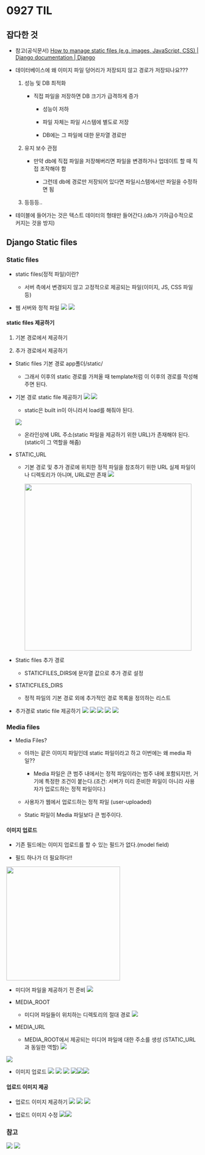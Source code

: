# 0927 TIL

## 잡다한 것

- 참고(공식문서)
  [How to manage static files (e.g. images, JavaScript, CSS) | Django documentation | Django](https://docs.djangoproject.com/en/4.2/howto/static-files/#serving-files-uploaded-by-a-user-during-development)

- 데이터베이스에 왜 이미지 파일 덩어리가 저장되지 않고 경로가 저장되나요???
  
  1. 성능 및 DB 최적화
     
     - 직접 파일을 저장하면 DB 크기가 급격하게 증가
       
       - 성능이 저하
       
       - 파일 자체는 파일 시스템에 별도로 저장
       
       - DB에는 그 파일에 대한 문자열 경로만
  
  2. 유지 보수 관점
     
     - 만약 db에 직접 파일을 저장해버리면 파일을 변경하거나 업데이트 할 때 직접 조작해야 함
       
       - 그런데 db에 경로만 저장되어 있다면 파일시스템에서만 파일을 수정하면 됨
  
  3. 등등등..

- 테이블에 들어가는 것은 텍스트 데이터의 형태만 들어간다.(db가 기하급수적으로 커지는 것을 방지)

## Django Static files

### Static files

- static files(정적 파일)이란?
  
  - 서버 측에서 변경되지 않고 고정적으로 제공되는 파일(이미지, JS, CSS 파일 등)

- 웹 서버와 정적 파일
  ![](0927_assets/2023-09-27-09-01-36-image.png)
  ![](0927_assets/2023-09-27-09-01-51-image.png)

#### static files 제공하기

1. 기본 경로에서 제공하기

2. 추가 경로에서 제공하기
- Static files 기본 경로
  app폴더/static/
  
  - 그래서 이후의 static 경로를 가져올 때 template처럼 이 이후의 경로를 작성해주면 된다.

- 기본 경로 static file 제공하기
  ![](0927_assets/2023-09-27-09-03-11-image.png)
  ![](0927_assets/2023-09-27-09-03-26-image.png)
  
  - static은 built in이 아니라서 load를 해줘야 된다.
  
  ![](0927_assets/2023-09-27-09-03-41-image.png)
  
  - 온라인상에 URL 주소(static 파일을 제공하기 위한 URL)가 존재해야 된다.(static이 그 역할을 해줌)

- STATIC_URL
  
  - 기본 경로 및 추가 경로에 위치한 정적 파일을 참조하기 위한 URL 실제 파일이나 디렉토리가 아니며, URL로만 존재
    ![](0927_assets/2023-09-27-09-05-42-image.png)
    
    <img src="0927_assets/2023-09-27-09-06-46-image.png" title="" alt="" width="437">

- Static files 추가 경로
  
  - STATICFILES_DIRS에 문자열 값으로 추가 경로 설정

- STATICFILES_DIRS
  
  - 정적 파일의 기본 경로 외에 추가적인 경로 목록을 정의하는 리스트

- 추가경로 static file 제공하기
  ![](0927_assets/2023-09-27-09-21-53-image.png)
  ![](0927_assets/2023-09-27-09-22-06-image.png)
  ![](0927_assets/2023-09-27-09-22-16-image.png)
  ![](0927_assets/2023-09-27-09-22-30-image.png)
  ![](0927_assets/2023-09-27-09-32-00-image.png)

### Media files

- Media Files?
  
  - 아까는 같은 이미지 파일인데 static 파일이라고 하고 이번에는 왜 media 파일??
    
    - Media 파일은 큰 범주 내에서는 정적 파일이라는 범주 내에 포함되지만, 거기에 특정한 조건이 붙는다.(조건: 서버가 미리 준비한 파일이 아니라 사용자가 업로드하는 정적 파일이다.)
  
  - 사용자가 웹에서 업로드하는 정적 파일
    (user-uploaded)
  
  - Static 파일이 Media 파일보다 큰 범주이다.

#### 이미지 업로드

- 기존 필드에는 이미지 업로드를 할 수 있는 필드가 없다.(model field)

- 필드 하나가 더 필요하다!!

<img src="0927_assets/2023-09-27-09-40-40-image.png" title="" alt="" width="298">

- 미디어 파일을 제공하기 전 준비
  ![](0927_assets/2023-09-27-09-41-14-image.png)

- MEDIA_ROOT
  
  - 미디어 파일들이 위치하는 디렉토리의 절대 경로
    ![](0927_assets/2023-09-27-09-41-49-image.png)

- MEDIA_URL
  
  - MEDIA_ROOT에서 제공되는 미디어 파일에 대한 주소를 생성
    (STATIC_URL과 동일한 역할)
    ![](0927_assets/2023-09-27-09-42-46-image.png)

![](0927_assets/2023-09-27-09-43-01-image.png)

- 이미지 업로드
  ![](0927_assets/2023-09-27-09-43-33-image.png)
  ![](0927_assets/2023-09-27-09-43-44-image.png)
  ![](0927_assets/2023-09-27-09-43-56-image.png)
  ![](0927_assets/2023-09-27-09-44-06-image.png)![](0927_assets/2023-09-27-09-51-14-image.png)![](0927_assets/2023-09-27-09-51-27-image.png)

#### 업로드 이미지 제공

- 업로드 이미지 제공하기
  ![](0927_assets/2023-09-27-09-51-49-image.png)
  ![](0927_assets/2023-09-27-09-51-59-image.png)
  ![](0927_assets/2023-09-27-09-52-09-image.png)

- 업로드 이미지 수정
  ![](0927_assets/2023-09-27-09-52-34-image.png)![](0927_assets/2023-09-27-09-52-59-image.png)

### 참고

![](0927_assets/2023-09-27-09-53-22-image.png)
![](0927_assets/2023-09-27-09-53-33-image.png)
